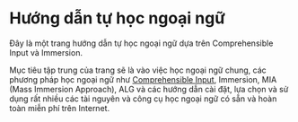 # Hướng dẫn tự học ngoại ngữ
Đây là một trang hướng dẫn tự học ngoại ngữ dựa trên Comprehensible Input và Immersion.

Mục tiêu tập trung của trang sẽ là vào việc học ngoại ngữ chung, các phương pháp học ngoại ngữ như [Comprehensible Input](https://www.youtube.com/watch?v=J_EQDtpYSNM&t=20s&pp=ygUVY29tcHJlaGVuc2libGUgaW5wdXQg), Immersion, MIA (Mass Immersion Approach), ALG và các hướng dẫn cài đặt, lựa chọn và sử dụng rất nhiều các tài nguyên và công cụ học ngoại ngữ có sẵn và hoàn toàn miễn phí trên Internet.

